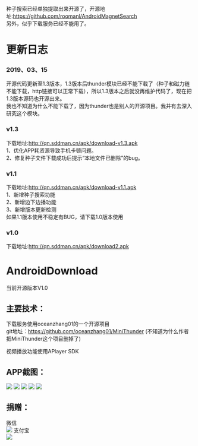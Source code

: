 种子搜索已经单独提取出来开源了，开源地址:https://github.com/roomanl/AndroidMagnetSearch<br/>
另外，似乎下载服务已经不能用了。
# 更新日志
### 2019、03、15
开源代码更新至1.3版本，1.3版本后thunder模块已经不能下载了（种子和磁力链不能下载，http链接可以正常下载），所以1.3版本之后就没再维护代码了，现在把1.3版本源码也开源出来。<br>
我也不知道为什么不能下载了，因为thunder也是别人的开源项目。我并有去深入研究这个模块。
### v1.3
下载地址:http://qn.sddman.cn/apk/download-v1.3.apk<br>
1、优化APP耗资源导致手机卡顿问题。<br>
2、修复种子文件下载成功后提示“本地文件已删除”的bug。<br>
### v1.1
下载地址:http://qn.sddman.cn/apk/download-v1.1.apk<br>
1、新增种子搜索功能<br>
2、新增边下边播功能<br>
3、新增版本更新检测<br>
如果1.1版本使用不稳定有BUG，请下载1.0版本使用

### v1.0
下载地址:http://qn.sddman.cn/apk/download2.apk<br>
# AndroidDownload
当前开源版本V1.0
## 主要技术：
下载服务使用oceanzhang01的一个开源项目<br> 
git地址：https://github.com/oceanzhang01/MiniThunder (不知道为什么作者把MiniThunder这个项目删掉了)<br> 

视频播放功能使用APlayer SDK

## APP截图：
![](https://github.com/roomanl/AndroidDownload/blob/master/screen/1.jpg?raw=true)
![](https://github.com/roomanl/AndroidDownload/blob/master/screen/2.jpg?raw=true)
![](https://github.com/roomanl/AndroidDownload/blob/master/screen/3.jpg?raw=true)
![](https://github.com/roomanl/AndroidDownload/blob/master/screen/4.jpg?raw=true)
![](https://github.com/roomanl/AndroidDownload/blob/master/screen/5.jpg?raw=true)
## 捐赠：
微信<br> 
![](https://github.com/roomanl/AndroidDownload/blob/master/screen/wx.png?raw=true)
支付宝<br> 
![](https://github.com/roomanl/AndroidDownload/blob/master/screen/zfb.png?raw=true)